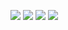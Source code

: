![](https://i.ibb.co/mcyhXM8/20200221-135337.jpg)
![](https://img.shields.io/badge/python-3.8.0-green)  ![](https://img.shields.io/badge/PHP-7.4.2-blue)  ![](https://img.shields.io/badge/python-2.7.17-orange)
